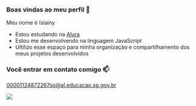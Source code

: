 ### Boas vindas ao meu perfil 💙

Meu nome é Islainy

- Estou estudando na [Alura](https://www.alura.com.br)
- Estou me desenvolvendo na linguagem JavaScript
- Ultilizo esse espaço para minha organização e compartilhamento dos meus projetos desenvolvidos

### Você entrar em contato comigo 📫

00001124872267sp@al.educacao.sp.gov.br



![](https://media1.tenor.com/m/TM0wRVBJ3tkAAAAC/powerpuff-powerpuff-girls.gif)
